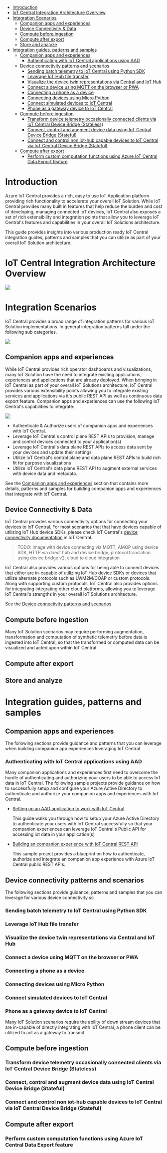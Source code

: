 - [Introduction](#introduction)
- [IoT Central Integration Architecture Overview](#iot-central-integration-architecture-overview)
- [Integration Scenarios](#integration-scenarios)
  - [Companion apps and experiences](#companion-apps-and-experiences)
  - [Device Connectivity & Data](#device-connectivity--data)
  - [Compute before ingestion](#compute-before-ingestion)
  - [Compute after export](#compute-after-export)
  - [Store and analyze](#store-and-analyze)
- [Integration guides, patterns and samples](#integration-guides-patterns-and-samples)
  - [Companion apps and experiences](#companion-apps-and-experiences-1)
    - [Authenticating with IoT Central applications using AAD](#authenticating-with-iot-central-applications-using-aad)
  - [Device connectivity patterns and scenarios](#device-connectivity-patterns-and-scenarios)
    - [Sending batch telemetry to IoT Central using Python SDK](#sending-batch-telemetry-to-iot-central-using-python-sdk)
    - [Leverage IoT Hub file transfer](#leverage-iot-hub-file-transfer)
    - [Visualize the device twin representations via Central and IoT Hub](#visualize-the-device-twin-representations-via-central-and-iot-hub)
    - [Connect a device using MQTT on the browser or PWA](#connect-a-device-using-mqtt-on-the-browser-or-pwa)
    - [Connecting a phone as a device](#connecting-a-phone-as-a-device)
    - [Connecting devices using Micro Python](#connecting-devices-using-micro-python)
    - [Connect simulated devices to IoT Central](#connect-simulated-devices-to-iot-central)
    - [Phone as a gateway device to IoT Central](#phone-as-a-gateway-device-to-iot-central)
  - [Compute before ingestion](#compute-before-ingestion-1)
    - [Transform device telemetry occasionally connected clients via IoT Central Device Bridge (Stateless)](#transform-device-telemetry-occasionally-connected-clients-via-iot-central-device-bridge-stateless)
    - [Connect, control and augment device data using IoT Central Device Bridge (Stateful)](#connect-control-and-augment-device-data-using-iot-central-device-bridge-stateful)
    - [Connect and control non iot-hub capable devices to IoT Central via IoT Central Device Bridge (Stateful)](#connect-and-control-non-iot-hub-capable-devices-to-iot-central-via-iot-central-device-bridge-stateful)
  - [Compute after export](#compute-after-export-1)
    - [Perform custom computation functions using Azure IoT Central Data Export feature](#perform-custom-computation-functions-using-azure-iot-central-data-export-feature)

# Introduction

Azure IoT Central provides a rich, easy to use IoT Application platform providing rich functionality to accelerate your overall IoT Solution. While IoT Central provides many built in features that help reduce the burden and cost of developing, managing connected IoT devices, IoT Central also exposes a set of rich extensibility and integration points that allow you to leverage IoT Central's features and capabilities in your overall IoT Solutions architecture. 

This guide provides insights into various production ready IoT Central integration guides, patterns and samples that you can utilize as part of your overall IoT Solution architecture.

# IoT Central Integration Architecture Overview

![](assets/arch_overview.png)

# Integration Scenarios

IoT Central provides a broad range of integration patterns for various IoT Solution implementations. In general integration patterns fall under the following sub categories.

![](assets/integ_scenarios.png)

## Companion apps and experiences
While IoT Central provides rich operator dashboards and visualizations, many IoT Solution have the need to integrate existing applications, experiences and applications that are already deployed. When bringing in IoT Central as part of your overall IoT Solutions architecture, IoT Central provides various extensibility points allowing you to integrate existing services and applications via it's public REST API as well as continuous data export feature. Companion apps and experiences can use the following IoT Central's capabilities to integrate:

![](assets/companion_apps.png)

- Authenticate & Authorize users of companion apps and experiences with IoT Central.
- Leverage IoT Central's control plane REST APIs to provision, manage and control devices connected to your application(s)
- Leverage IoT Central's data plane REST APIs to access data sent by your devices and update their settings
- Utilize IoT Central's control plane and data plane REST APIs to build rich fit for purpose visualizations
- Utilize IoT Central's data plane REST API to augment external services with device data and metadata.

See the [Companion apps and experiences](#companion-apps-and-experiences) section that contains more details, patterns and samples for building companion apps and experiences that integrate with IoT Central.

## Device Connectivity & Data

IoT Central provides various connectivity options for connecting your devices to IoT Central. For most scenarios that that have devices capable of utilizing IoT Hub device SDKs, please check IoT Central's [device connectivity documentation](https://docs.microsoft.com/en-us/azure/iot-central/core/concepts-get-connected) in IoT Central.

> TODO: Image with device connecting via MQTT, AMQP using device SDK, HTTP via direct hub and device bridge, protocol translation using device bridge v2, cloud to cloud integration

IoT Central also provides various options for being able to connect devices that either are in-capable of utilizing IoT Hub device SDKs or devices that utilize alternate protocols such as LWM2M/COAP or custom protocols. Along with supporting custom protocols, IoT Central also provides options for integrating integrating other cloud platforms, allowing you to leverage IoT Central's strengths in your overall IoT Solutions architecture.

See the [Device connectivity patterns and scenarios](#device-connectivity-patterns-and-scenarios)

## Compute before ingestion
Many IoT Solution scenarios may require performing augmentation, transformation and computation of synthetic telemetry before data is ingested into IoT Central, so that the transformed or computed data can be visualized and acted upon within IoT Central. 

## Compute after export

## Store and analyze

# Integration guides, patterns and samples

## Companion apps and experiences
The following sections provide guidance and patterns that you can leverage when building companion app experiences leveraging IoT Central. 

### Authenticating with IoT Central applications using AAD
Many companion applications and experiences first need to overcome the hurdle of authenticating and authorizing your users to be able to access IoT data in IoT Central. The following sample projects provide guidance on how to successfully setup and configure your Azure Active Directory to authenticate and authorize your companion apps and experiences with IoT Central.

- [Setting up an AAD application to work with IoT Central](https://github.com/iot-for-all/iotc-aad-setup)
  
  This guide walks you through how to setup your Azure Active Directory to authenticate your users with IoT Central successfully so that your companion experiences can leverage IoT Central's Public API for accessing iot data in your application(s)

- [Building an companion experience with IoT Central REST API](https://github.com/iot-for-all/iotc-aad-setup)
  
  This sample project provides a blueprint on how to authenticate, authorize and integrate an companion app experience with Azure IoT Central public REST APIs.

## Device connectivity patterns and scenarios
The following sections provide guidance, patterns and samples that you can leverage for various device connectivity sc

### Sending batch telemetry to IoT Central using Python SDK
### Leverage IoT Hub file transfer 
### Visualize the device twin representations via Central and IoT Hub
### Connect a device using MQTT on the browser or PWA
### Connecting a phone as a device
### Connecting devices using Micro Python
### Connect simulated devices to IoT Central
### Phone as a gateway device to IoT Central
Many IoT Solution scenarios require the ability of down stream devices that are in-capable of directly integrating with IoT Central, a phone client can be utilized to act as a gateway to transmit 
## Compute before ingestion
### Transform device telemetry occasionally connected clients via IoT Central Device Bridge (Stateless)
### Connect, control and augment device data using IoT Central Device Bridge (Stateful)
### Connect and control non iot-hub capable devices to IoT Central via IoT Central Device Bridge (Stateful)

## Compute after export
### Perform custom computation functions using Azure IoT Central Data Export feature



